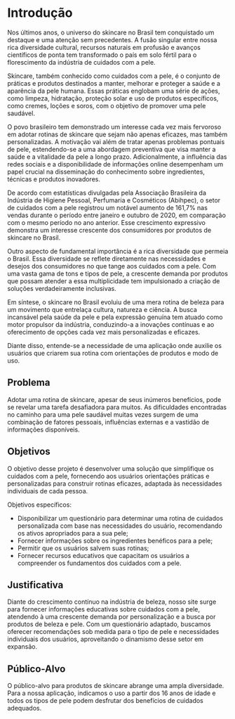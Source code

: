 # Introdução

Nos últimos anos, o universo do skincare no Brasil tem conquistado um destaque e uma atenção sem precedentes. A fusão singular entre nossa rica diversidade cultural, recursos naturais em profusão e avanços científicos de ponta tem transformado o país em solo fértil para o florescimento da indústria de cuidados com a pele.

Skincare, também conhecido como cuidados com a pele, é o conjunto de práticas e produtos destinados a manter, melhorar e proteger a saúde e a aparência da pele humana. Essas práticas englobam uma série de ações, como limpeza, hidratação, proteção solar e uso de produtos específicos, como cremes, loções e soros, com o objetivo de promover uma pele saudável.
 
O povo brasileiro tem demonstrado um interesse cada vez mais fervoroso em adotar rotinas de skincare que sejam não apenas eficazes, mas também personalizadas. A motivação vai além de tratar apenas problemas pontuais de pele, estendendo-se a uma abordagem preventiva que visa manter a saúde e a vitalidade da pele a longo prazo. Adicionalmente, a influência das redes sociais e a disponibilidade de informações online desempenham um papel crucial na disseminação do conhecimento sobre ingredientes, técnicas e produtos inovadores.

De acordo com estatísticas divulgadas pela Associação Brasileira da Indústria de Higiene Pessoal, Perfumaria e Cosméticos (Abihpec), o setor de cuidados com a pele registrou um notável aumento de 161,7% nas vendas durante o período entre janeiro e outubro de 2020, em comparação com o mesmo período no ano anterior. Esse crescimento expressivo demonstra um interesse crescente dos consumidores por produtos de skincare no Brasil.
 
Outro aspecto de fundamental importância é a rica diversidade que permeia o Brasil. Essa diversidade se reflete diretamente nas necessidades e desejos dos consumidores no que tange aos cuidados com a pele. Com uma vasta gama de tons e tipos de pele, a crescente demanda por produtos que possam atender a essa multiplicidade tem impulsionado a criação de soluções verdadeiramente inclusivas.
 
Em síntese, o skincare no Brasil evoluiu de uma mera rotina de beleza para um movimento que entrelaça cultura, natureza e ciência. A busca incansável pela saúde da pele e pela expressão genuína tem atuado como motor propulsor da indústria, conduzindo-a a inovações contínuas e ao oferecimento de opções cada vez mais personalizadas e eficazes.

Diante disso, entende-se a necessidade de uma aplicação onde auxilie os usuários que criarem sua rotina com orientações de produtos e modo de uso.


## Problema
Adotar uma rotina de skincare, apesar de seus inúmeros benefícios, pode se revelar uma tarefa desafiadora para muitos. As dificuldades encontradas no caminho para uma pele saudável muitas vezes surgem de uma combinação de fatores pessoais, influências externas e a vastidão de informações disponíveis.


## Objetivos
O objetivo desse projeto é desenvolver uma solução que simplifique os cuidados com a pele, fornecendo aos usuários orientações práticas e personalizadas para construir rotinas eficazes, adaptada às necessidades individuais de cada pessoa.

Objetivos específicos:

- Disponibilizar um questionário para determinar uma rotina de cuidados personalizada com base nas necessidades do usuário, recomendando os ativos apropriados para a sua pele;
- Fornecer informações sobre os ingredientes benéficos para a pele;
- Permitir que os usuários salvem suas rotinas;
- Fornecer recursos educativos que capacitam os usuários a compreender os fundamentos dos cuidados com a pele.
 

## Justificativa
Diante do crescimento contínuo na indústria de beleza, nosso site surge para fornecer informações educativas sobre cuidados com a pele, atendendo à uma crescente demanda por personalização e a busca por produtos de beleza e pele. Com um questionário adaptado, buscamos oferecer recomendações sob medida para o tipo de pele e necessidades individuais dos usuários, aproveitando o dinamismo desse setor em expansão.

## Público-Alvo

O público-alvo para produtos de skincare abrange uma ampla diversidade. Para a nossa aplicação, indicamos o uso a partir dos 16 anos de idade e todos os tipos de pele podem desfrutar dos benefícios de cuidados adequados.


 

